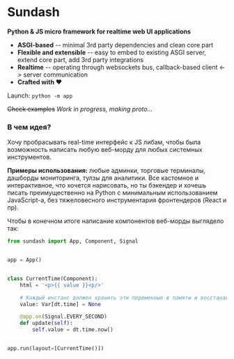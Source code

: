 # Sundash

**Python & JS micro framework for realtime web UI applications**

* **ASGI-based** -- minimal 3rd party dependencies and clean core part
* **Flexible and extensible** -- easy to embed to existing ASGI server, extend core part, add 3rd party integrations
* **Realtime** -- operating through websockets bus, callback-based client <-> server communication
* **Crafted with ❤️**

Launch: `python -m app`

~~Check examples~~  *Work in progress, making proto...*


### В чем идея?

Хочу пробрасывать real-time интерфейс к JS либам, чтобы была возможность
написать любую веб-морду для любых системных инструментов.

**Примеры использования:** любые админки, торговые терминалы, дашборды мониторинга, тулзы для аналитики.
Все кастомное и интерактивное, что хочется нарисовать, но ты бэкендер и хочешь писать
преимущественно на Python с минимальным использованием JavaScript-а,
без тяжеловесного инструментария фронтендеров (React и пр).

Чтобы в конечном итоге написание компонентов веб-морды выглядело так:

```python
from sundash import App, Component, Signal


app = App()


class CurrentTime(Component):
    html = '<p>{{ value }}<p/>'

    # Каждый инстанс должен хранить эти переменные в памяти и восстанавливать
    value: Var[dt.time] = None

    @app.on(Signal.EVERY_SECOND)
    def update(self):
        self.value = dt.time.now()


app.run(layout=[CurrentTime()])
```
